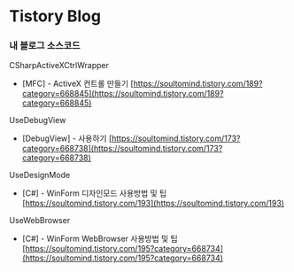 <h1>Tistory Blog</h1>
<h3>내 블로그 소스코드</h3>

CSharpActiveXCtrlWrapper   
- [MFC] - ActiveX 컨트롤 만들기
[https://soultomind.tistory.com/189?category=668845](https://soultomind.tistory.com/189?category=668845)

UseDebugView
- [DebugView] - 사용하기
[https://soultomind.tistory.com/173?category=668738](https://soultomind.tistory.com/173?category=668738)

UseDesignMode
- [C#] - WinForm 디자인모드 사용방법 및 팁
[https://soultomind.tistory.com/193](https://soultomind.tistory.com/193)

UseWebBrowser
- [C#] - WinForm WebBrowser 사용방법 및 팁
[https://soultomind.tistory.com/195?category=668734](https://soultomind.tistory.com/195?category=668734)
